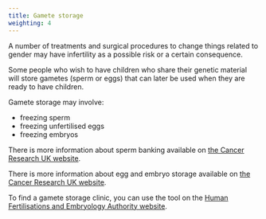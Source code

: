 ```yaml
---
title: Gamete storage
weighting: 4
---
```


A number of treatments and surgical procedures to change things related to gender may have infertility as a possible risk or a certain consequence.

Some people who wish to have children who share their genetic material will store gametes (sperm or eggs) that can later be used when they are ready to have children.

Gamete storage may involve:

- freezing sperm
- freezing unfertilised eggs
- freezing embryos

There is more information about sperm banking available on [the Cancer Research UK website](http://www.cancerresearchuk.org/about-cancer/coping/physically/sex/men/sperm-banking).

There is more information about egg and embryo storage available on [the Cancer Research UK website](http://www.cancerresearchuk.org/about-cancer/cancer-in-general/treatment/chemotherapy/fertility/women/ways-to-keep-fertility).

To find a gamete storage clinic, you can use the tool on the [Human Fertilisations and Embryology Authority website](http://guide.hfea.gov.uk/guide/AdvancedSearch.aspx).
